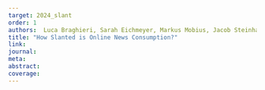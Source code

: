 ```yaml
---
target: 2024_slant
order: 1
authors:  Luca Braghieri, Sarah Eichmeyer, Markus Mobius, Jacob Steinhardt, Ruiqi Zhong 
title: "How Slanted is Online News Consumption?"
link: 
journal: 
meta: 
abstract: 
coverage:
---
```

